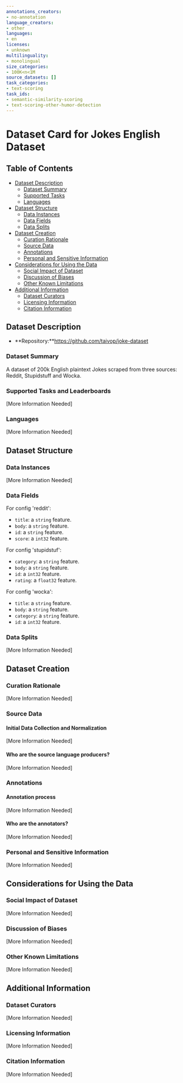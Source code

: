 ```yaml
---
annotations_creators:
- no-annotation
language_creators:
- other
languages:
- en
licenses:
- unknown
multilinguality:
- monolingual
size_categories:
- 100K<n<1M
source_datasets: []
task_categories:
- text-scoring
task_ids:
- semantic-similarity-scoring
- text-scoring-other-humor-detection
---
```


# Dataset Card for Jokes English Dataset

## Table of Contents
- [Dataset Description](#dataset-description)
  - [Dataset Summary](#dataset-summary)
  - [Supported Tasks](#supported-tasks-and-leaderboards)
  - [Languages](#languages)
- [Dataset Structure](#dataset-structure)
  - [Data Instances](#data-instances)
  - [Data Fields](#data-fields)
  - [Data Splits](#data-splits)
- [Dataset Creation](#dataset-creation)
  - [Curation Rationale](#curation-rationale)
  - [Source Data](#source-data)
  - [Annotations](#annotations)
  - [Personal and Sensitive Information](#personal-and-sensitive-information)
- [Considerations for Using the Data](#considerations-for-using-the-data)
  - [Social Impact of Dataset](#social-impact-of-dataset)
  - [Discussion of Biases](#discussion-of-biases)
  - [Other Known Limitations](#other-known-limitations)
- [Additional Information](#additional-information)
  - [Dataset Curators](#dataset-curators)
  - [Licensing Information](#licensing-information)
  - [Citation Information](#citation-information)

## Dataset Description

- **Repository:**https://github.com/taivop/joke-dataset

### Dataset Summary

A dataset of 200k English plaintext Jokes scraped from three sources: Reddit, Stupidstuff and Wocka.

### Supported Tasks and Leaderboards

[More Information Needed]

### Languages

[More Information Needed]

## Dataset Structure

### Data Instances

[More Information Needed]

### Data Fields

For config 'reddit':
- `title`: a `string` feature.
- `body`: a `string` feature.
- `id`: a `string` feature.
- `score`: a `int32` feature.

For config 'stupidstuf':
- `category`: a `string` feature.
- `body`: a `string` feature.
- `id`: a `int32` feature.
- `rating`: a `float32` feature.

For config 'wocka':
- `title`: a `string` feature.
- `body`: a `string` feature.
- `category`: a `string` feature.
- `id`: a `int32` feature.

### Data Splits

[More Information Needed]

## Dataset Creation

### Curation Rationale

[More Information Needed]

### Source Data

#### Initial Data Collection and Normalization

[More Information Needed]

#### Who are the source language producers?

[More Information Needed]

### Annotations

#### Annotation process

[More Information Needed]

#### Who are the annotators?

[More Information Needed]

### Personal and Sensitive Information

[More Information Needed]

## Considerations for Using the Data

### Social Impact of Dataset

[More Information Needed]

### Discussion of Biases

[More Information Needed]

### Other Known Limitations

[More Information Needed]

## Additional Information

### Dataset Curators

[More Information Needed]

### Licensing Information

[More Information Needed]

### Citation Information

[More Information Needed]
